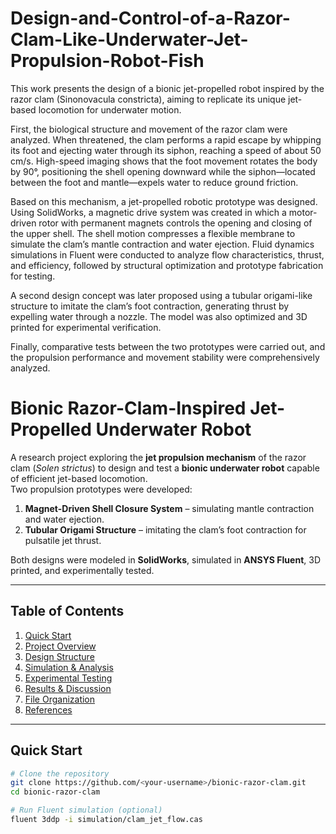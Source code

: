 # Design-and-Control-of-a-Razor-Clam-Like-Underwater-Jet-Propulsion-Robot-Fish
This work presents the design of a bionic jet-propelled robot inspired by the razor clam (Sinonovacula constricta), aiming to replicate its unique jet-based locomotion for underwater motion.

First, the biological structure and movement of the razor clam were analyzed. When threatened, the clam performs a rapid escape by whipping its foot and ejecting water through its siphon, reaching a speed of about 50 cm/s. High-speed imaging shows that the foot movement rotates the body by 90°, positioning the shell opening downward while the siphon—located between the foot and mantle—expels water to reduce ground friction.

Based on this mechanism, a jet-propelled robotic prototype was designed. Using SolidWorks, a magnetic drive system was created in which a motor-driven rotor with permanent magnets controls the opening and closing of the upper shell. The shell motion compresses a flexible membrane to simulate the clam’s mantle contraction and water ejection. Fluid dynamics simulations in Fluent were conducted to analyze flow characteristics, thrust, and efficiency, followed by structural optimization and prototype fabrication for testing.

A second design concept was later proposed using a tubular origami-like structure to imitate the clam’s foot contraction, generating thrust by expelling water through a nozzle. The model was also optimized and 3D printed for experimental verification.

Finally, comparative tests between the two prototypes were carried out, and the propulsion performance and movement stability were comprehensively analyzed.



# Bionic Razor-Clam-Inspired Jet-Propelled Underwater Robot

A research project exploring the **jet propulsion mechanism** of the razor clam (*Solen strictus*) to design and test a **bionic underwater robot** capable of efficient jet-based locomotion.  
Two propulsion prototypes were developed:  
1. **Magnet-Driven Shell Closure System** – simulating mantle contraction and water ejection.  
2. **Tubular Origami Structure** – imitating the clam’s foot contraction for pulsatile jet thrust.  

Both designs were modeled in **SolidWorks**, simulated in **ANSYS Fluent**, 3D printed, and experimentally tested.

---

## Table of Contents

1. [Quick Start](#quick-start)
2. [Project Overview](#project-overview)
3. [Design Structure](#design-structure)
4. [Simulation & Analysis](#simulation--analysis)
5. [Experimental Testing](#experimental-testing)
6. [Results & Discussion](#results--discussion)
7. [File Organization](#file-organization)
8. [References](#references)

---

## Quick Start

```bash
# Clone the repository
git clone https://github.com/<your-username>/bionic-razor-clam.git
cd bionic-razor-clam

# Run Fluent simulation (optional)
fluent 3ddp -i simulation/clam_jet_flow.cas
